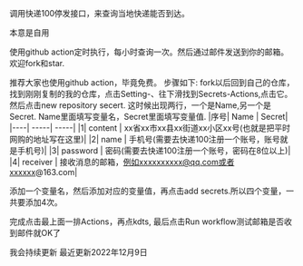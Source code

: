 调用快递100停发接口，来查询当地快递能否到达。


本意是自用

使用github action定时执行，每小时查询一次。然后通过邮件发送到你的邮箱。欢迎fork和star.

推荐大家也使用github action，毕竟免费。
步骤如下:
fork以后回到自己的仓库，找到刚刚复制的我的仓库，点击Setting-、往下滑找到Secrets-Actions,点击它。然后点击new repository secert.
这时候出现两行，一个是Name,另一个是Secret.
Name里面填写变量名，Secret里面填写变量值.
 |序号|    Name       |   Secret|
|----| -----| -----|
|1| content      | xx省xx市xx县xx街道xx小区xx号(也就是把平时网购的地址写在这里)|
|2| name     | 手机号(需要去快递100注册一个账号，账号就是手机号)|
|3| password     | 密码(需要去快递100注册一个账号，密码在8位以上)|
|4| receiver     | 接收消息的邮箱，例如xxxxxxxxxx@qq.com或者xxxxxx@163.com|


添加一个变量名，然后添加对应的变量值，再点击add secrets.所以四个变量，一共要添加4次。

完成点击最上面一排Actions，再点kdts, 最后点击Run workflow测试邮箱是否收到邮件就OK了

我会持续更新 最近更新2022年12月9日
